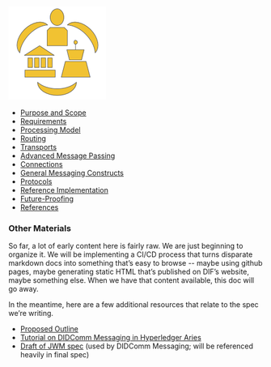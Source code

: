 [![DIDComm logo](didcomm-logo.png)](didcomm-logo.svg)

* [Purpose and Scope](scope.md)
* [Requirements](requirements.md)
* [Processing Model](processing_model.md)
* [Routing](routing.md)
* [Transports](transports.md)
* [Advanced Message Passing](advanced_message_passing.md)
* [Connections](connections.md)
* [General Messaging Constructs](general_messaging_constructs.md)
* [Protocols](protocols.md)
* [Reference Implementation](reference_implementation.md)
* [Future-Proofing](future_proofing.md)
* [References](references.md)

### Other Materials
So far, a lot of early content here is fairly raw. We are just beginning to organize it. We will be implementing a CI/CD process that turns disparate markdown docs into something that’s easy to browse -- maybe using github pages, maybe generating static HTML that’s published on DIF’s website, maybe something else. When we have that content available, this doc will go away.

In the meantime, here are a few additional resources that relate to the spec we’re writing.

* [Proposed Outline](https://docs.google.com/document/d/1Hn4ofl7ubRy22Xv1Yj1g77OkJWlWkDh88O3Od-yp8Cg/edit)
* [Tutorial on DIDComm Messaging in Hyperledger Aries](https://github.com/hyperledger/aries-rfcs/tree/master/concepts/0005-didcomm#aries-rfc-0005-did-communication)
* [Draft of JWM spec](https://github.com/mattrglobal/jwm) (used by DIDComm Messaging; will be referenced heavily in final spec)